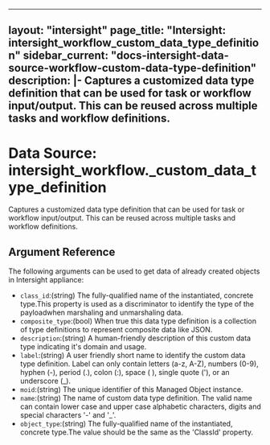 
---
layout: "intersight"
page_title: "Intersight: intersight_workflow_custom_data_type_definition"
sidebar_current: "docs-intersight-data-source-workflow-custom-data-type-definition"
description: |-
Captures a customized data type definition that can be used for task or workflow input/output. This can be reused across multiple tasks and workflow definitions.
---

# Data Source: intersight_workflow._custom_data_type_definition
Captures a customized data type definition that can be used for task or workflow input/output. This can be reused across multiple tasks and workflow definitions.
## Argument Reference
The following arguments can be used to get data of already created objects in Intersight appliance:
* `class_id`:(string) The fully-qualified name of the instantiated, concrete type.This property is used as a discriminator to identify the type of the payloadwhen marshaling and unmarshaling data. 
* `composite_type`:(bool) When true this data type definition is a collection of type definitions to represent composite data like JSON. 
* `description`:(string) A human-friendly description of this custom data type indicating it's domain and usage. 
* `label`:(string) A user friendly short name to identify the custom data type definition. Label can only contain letters (a-z, A-Z), numbers (0-9), hyphen (-), period (.), colon (:), space ( ), single quote ('), or an underscore (_). 
* `moid`:(string) The unique identifier of this Managed Object instance. 
* `name`:(string) The name of custom data type definition. The valid name can contain lower case and upper case alphabetic characters, digits and special characters '-' and '_'. 
* `object_type`:(string) The fully-qualified name of the instantiated, concrete type.The value should be the same as the 'ClassId' property. 
